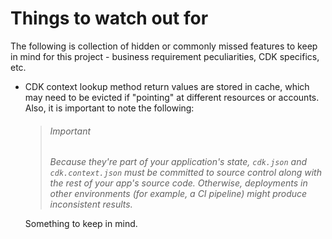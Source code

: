 # Things to watch out for

The following is collection of hidden or commonly missed features to keep in mind for this project - business requirement peculiarities, CDK specifics, etc.

- CDK context lookup method return values are stored in cache, which may need to be evicted if "pointing" at different resources or accounts.
  Also, it is important to note the following:
  
  > ###### *Important*
  >
  > *Because they're part of your application's state, `cdk.json` and `cdk.context.json` must be committed to source control along with the rest of your app's source code. Otherwise, deployments in other environments (for example, a CI pipeline) might produce inconsistent results.*
  
  Something to keep in mind.